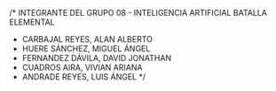 /* 
 INTEGRANTE DEL GRUPO 08 - INTELIGENCIA ARTIFICIAL
       BATALLA ELEMENTAL
- CARBAJAL REYES, ALAN ALBERTO
- HUERE SÁNCHEZ, MIGUEL ÁNGEL
- FERNANDEZ DÁVILA, DAVID JONATHAN
- CUADROS AIRA, VIVIAN ARIANA
- ANDRADE REYES, LUIS ÁNGEL
*/

